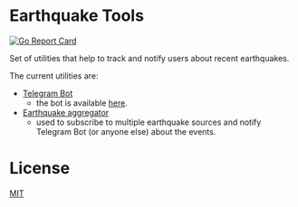 # Earthquake Tools

[![Go Report Card](https://goreportcard.com/badge/github.com/mightymatth/earthquake-tools)](https://goreportcard.com/report/github.com/mightymatth/earthquake-tools)

Set of utilities that help to track and notify users about recent earthquakes.

The current utilities are:

* [Telegram Bot](/tgbot)
    * the bot is available [here](https://t.me/EarthquakeEventsBot).
* [Earthquake aggregator](/cmd/aggregator)
    * used to subscribe to multiple earthquake sources and notify Telegram Bot (or anyone else) about the events.

# License

[MIT](/LICENSE)
